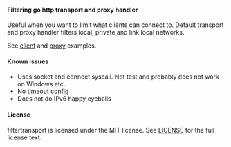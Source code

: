 #### Filtering go http transport and proxy handler

Useful when you want to limit what clients can connect to. Default transport
and proxy handler filters local, private and link local networks.

See [client](filterclient/main.go) and [proxy](filterproxy/main.go) examples.

#### Known issues

- Uses socket and connect syscall. Not test and probably does not work on Windows etc.
- No timeout config
- Does not do IPv6 happy eyeballs

#### License

filtertransport is licensed under the MIT license. See [LICENSE](LICENSE) for the full license text.
